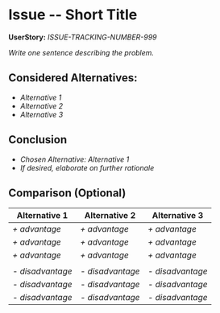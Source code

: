 # Issue -- Short Title
**UserStory:** *ISSUE-TRACKING-NUMBER-999*

*Write one sentence describing the problem.*

## Considered Alternatives:
* *Alternative 1*
* *Alternative 2*
* *Alternative 3*

## Conclusion
* *Chosen Alternative: Alternative 1*
* *If desired, elaborate on further rationale*

## Comparison (Optional)

Alternative 1 | Alternative 2 | Alternative 3
------------ | ------------- | -------------
*+ advantage* | *+ advantage* | *+ advantage* 
*+ advantage* | *+ advantage* | *+ advantage* 
*+ advantage* | *+ advantage* | *+ advantage* 
 |  | 
*- disadvantage* | *- disadvantage* | *- disadvantage*
*- disadvantage* | *- disadvantage* | *- disadvantage*
*- disadvantage* | *- disadvantage* | *- disadvantage*